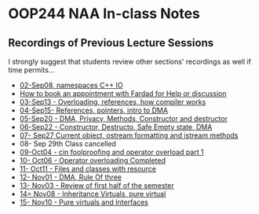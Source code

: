 # OOP244 NAA In-class Notes
## Recordings of Previous Lecture Sessions
I strongly suggest that students review other sections' recordings as well if time permits...

- [02-Sep08, namespaces C++ IO](https://youtu.be/M65ko09vFkg)
- [How to book an appointment with Fardad for Help or discussion](https://youtu.be/4pnVGeDpTck)
- [03-Sep13 - Overloading, references, how compiler works](https://youtu.be/hY-M7AyqLJU)
- [04-Sep15- References, pointers, intro to DMA](https://youtu.be/DEzuQi3Q3Yc)
- [05-Sep20 - DMA, Privacy, Methods, Constructor and destructor](https://youtu.be/jn0N345lNpM)
- [06-Sep22 - Constructor, Destructo, Safe Empty state, DMA](https://youtu.be/7P5PXtMaNQU)
- [07- Sep27 Current object, ostream formatting and istream methods](https://youtu.be/lSY0t9Va_j8?si=voZF78a7kmaxmFGf)
- 08- Sep 29th Class cancelled
- [09-Oct04 - cin foolproofing and operator overload part 1](https://youtu.be/VlcH68UGvWs?si=Ett5uAZvotgBDh65)
- [10- Oct06 - Operator overloading Completed](https://youtu.be/FzShHtLO990)
- [11- Oct11 - Files and classes with resource](https://youtu.be/s8nDXGEcXkU)
- [12- Nov01 - DMA, Rule Of three](https://youtu.be/948JwzdCnC8)
- [13- Nov03 - Review of first half of the semester](https://youtu.be/3aF6ZoyH1XY)
- [14= Nov08 - Inheritance Virtuals, pure virtual](https://youtu.be/A3ur4D-jaLM)
- [15- Nov10 - Pure virtuals and Interfaces](https://youtu.be/PKmBMEp23yA)
